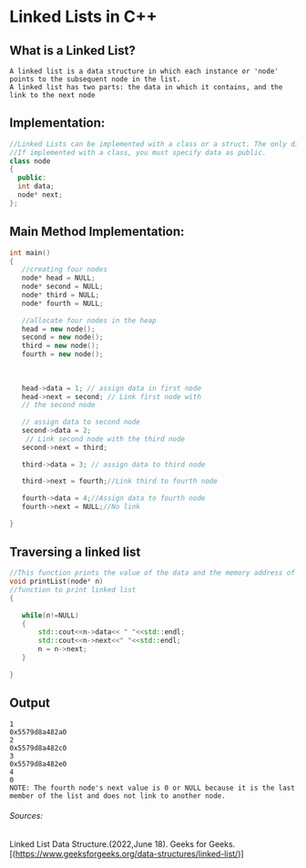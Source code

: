 # Linked Lists in C++
## What is a Linked List?
```
A linked list is a data structure in which each instance or 'node' points to the subsequent node in the list.
A linked list has two parts: the data in which it contains, and the link to the next node
```
## Implementation:
```C++
//Linked Lists can be implemented with a class or a struct. The only difference is the access modifier.
//If implemented with a class, you must specify data as public.
class node
{
  public:
  int data;
  node* next;
};
```
## Main Method Implementation:
```C++
int main()
{
   //creating four nodes
   node* head = NULL;
   node* second = NULL;
   node* third = NULL;
   node* fourth = NULL;
 
   //allocate four nodes in the heap
   head = new node();
   second = new node();
   third = new node();
   fourth = new node();
 
 
 
   head->data = 1; // assign data in first node
   head->next = second; // Link first node with
   // the second node
 
   // assign data to second node
   second->data = 2;
    // Link second node with the third node
   second->next = third;
 
   third->data = 3; // assign data to third node
 
   third->next = fourth;//Link third to fourth node
  
   fourth->data = 4;//Assign data to fourth node
   fourth->next = NULL;//No link
 
}
```
## Traversing a linked list
```C++
//This function prints the value of the data and the memory address of next node
void printList(node* n)
//function to print linked list
{
  
   while(n!=NULL)
   {
       std::cout<<n->data<< " "<<std::endl;
       std::cout<<n->next<<" "<<std::endl;
       n = n->next;
   }
 
}
```
## Output
```
1 
0x5579d8a482a0 
2 
0x5579d8a482c0 
3 
0x5579d8a482e0 
4 
0 
NOTE: The fourth node's next value is 0 or NULL because it is the last member of the list and does not link to another node.
```
###### Sources:
Linked List Data Structure.(2022,June 18). Geeks for Geeks.
[(https://www.geeksforgeeks.org/data-structures/linked-list/)]
